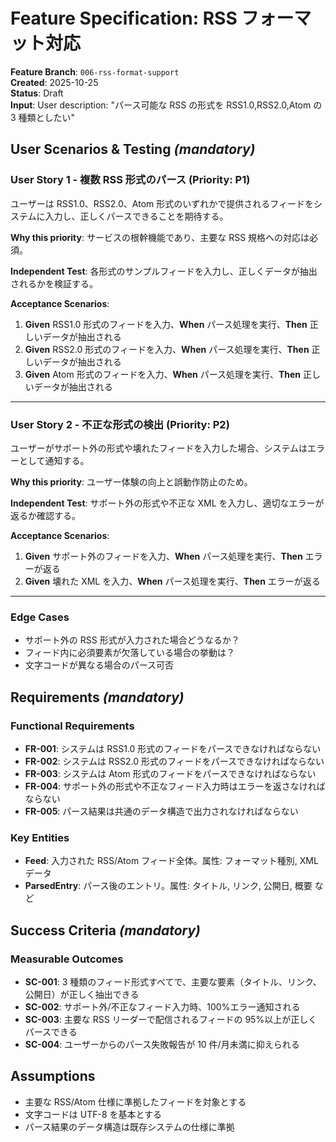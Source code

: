 # Feature Specification: RSS フォーマット対応

**Feature Branch**: `006-rss-format-support`  
**Created**: 2025-10-25  
**Status**: Draft  
**Input**: User description: "パース可能な RSS の形式を RSS1.0,RSS2.0,Atom の 3 種類としたい"

## User Scenarios & Testing _(mandatory)_

### User Story 1 - 複数 RSS 形式のパース (Priority: P1)

ユーザーは RSS1.0、RSS2.0、Atom 形式のいずれかで提供されるフィードをシステムに入力し、正しくパースできることを期待する。

**Why this priority**: サービスの根幹機能であり、主要な RSS 規格への対応は必須。

**Independent Test**: 各形式のサンプルフィードを入力し、正しくデータが抽出されるかを検証する。

**Acceptance Scenarios**:

1. **Given** RSS1.0 形式のフィードを入力、**When** パース処理を実行、**Then** 正しいデータが抽出される
2. **Given** RSS2.0 形式のフィードを入力、**When** パース処理を実行、**Then** 正しいデータが抽出される
3. **Given** Atom 形式のフィードを入力、**When** パース処理を実行、**Then** 正しいデータが抽出される

---

### User Story 2 - 不正な形式の検出 (Priority: P2)

ユーザーがサポート外の形式や壊れたフィードを入力した場合、システムはエラーとして通知する。

**Why this priority**: ユーザー体験の向上と誤動作防止のため。

**Independent Test**: サポート外の形式や不正な XML を入力し、適切なエラーが返るか確認する。

**Acceptance Scenarios**:

1. **Given** サポート外のフィードを入力、**When** パース処理を実行、**Then** エラーが返る
2. **Given** 壊れた XML を入力、**When** パース処理を実行、**Then** エラーが返る

---

### Edge Cases

- サポート外の RSS 形式が入力された場合どうなるか？
- フィード内に必須要素が欠落している場合の挙動は？
- 文字コードが異なる場合のパース可否

## Requirements _(mandatory)_

### Functional Requirements

- **FR-001**: システムは RSS1.0 形式のフィードをパースできなければならない
- **FR-002**: システムは RSS2.0 形式のフィードをパースできなければならない
- **FR-003**: システムは Atom 形式のフィードをパースできなければならない
- **FR-004**: サポート外の形式や不正なフィード入力時はエラーを返さなければならない
- **FR-005**: パース結果は共通のデータ構造で出力されなければならない

### Key Entities

- **Feed**: 入力された RSS/Atom フィード全体。属性: フォーマット種別, XML データ
- **ParsedEntry**: パース後のエントリ。属性: タイトル, リンク, 公開日, 概要 など

## Success Criteria _(mandatory)_

### Measurable Outcomes

- **SC-001**: 3 種類のフィード形式すべてで、主要な要素（タイトル、リンク、公開日）が正しく抽出できる
- **SC-002**: サポート外/不正なフィード入力時、100%エラー通知される
- **SC-003**: 主要な RSS リーダーで配信されるフィードの 95%以上が正しくパースできる
- **SC-004**: ユーザーからのパース失敗報告が 10 件/月未満に抑えられる

## Assumptions

- 主要な RSS/Atom 仕様に準拠したフィードを対象とする
- 文字コードは UTF-8 を基本とする
- パース結果のデータ構造は既存システムの仕様に準拠

